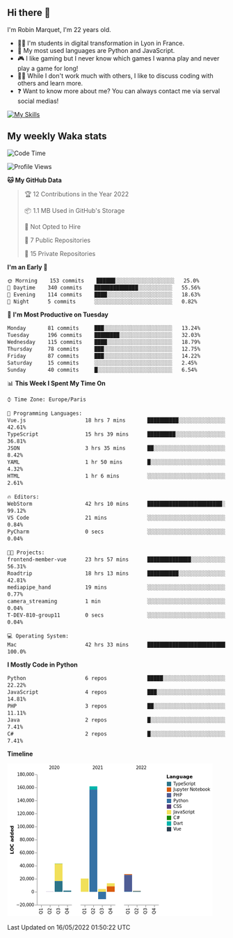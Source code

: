 ## Hi there 👋

I'm Robin Marquet, I'm 22 years old.

- 👨‍💻 I'm students in digital transformation in Lyon in France.
- 🌱 My most used languages are Python and JavaScript.
- 🎮 I like gaming but I never know which games I wanna play and never play a game for long!
- 👯‍♀️ While I don't work much with others, I like to discuss coding with others and learn more.
- ❓ Want to know more about me? You can always contact me via serval social medias!

[![My Skills](https://skillicons.dev/icons?i=js,html,css,docker,express,figma,firebase,graphql,mongodb,mysql,nodejs,py,react,ts,vue)](https://skillicons.dev)

## My weekly Waka stats

<!--START_SECTION:waka-->
![Code Time](http://img.shields.io/badge/Code%20Time-0%20secs-blue)

![Profile Views](http://img.shields.io/badge/Profile%20Views-0-blue)

**🐱 My GitHub Data** 

> 🏆 12 Contributions in the Year 2022
 > 
> 📦 1.1 MB Used in GitHub's Storage 
 > 
> 🚫 Not Opted to Hire
 > 
> 📜 7 Public Repositories 
 > 
> 🔑 15 Private Repositories  
 > 
**I'm an Early 🐤** 

```text
🌞 Morning    153 commits    ██████░░░░░░░░░░░░░░░░░░░   25.0% 
🌆 Daytime    340 commits    ██████████████░░░░░░░░░░░   55.56% 
🌃 Evening    114 commits    ████░░░░░░░░░░░░░░░░░░░░░   18.63% 
🌙 Night      5 commits      ░░░░░░░░░░░░░░░░░░░░░░░░░   0.82%

```
📅 **I'm Most Productive on Tuesday** 

```text
Monday       81 commits     ███░░░░░░░░░░░░░░░░░░░░░░   13.24% 
Tuesday      196 commits    ████████░░░░░░░░░░░░░░░░░   32.03% 
Wednesday    115 commits    ████░░░░░░░░░░░░░░░░░░░░░   18.79% 
Thursday     78 commits     ███░░░░░░░░░░░░░░░░░░░░░░   12.75% 
Friday       87 commits     ███░░░░░░░░░░░░░░░░░░░░░░   14.22% 
Saturday     15 commits     ░░░░░░░░░░░░░░░░░░░░░░░░░   2.45% 
Sunday       40 commits     █░░░░░░░░░░░░░░░░░░░░░░░░   6.54%

```


📊 **This Week I Spent My Time On** 

```text
⌚︎ Time Zone: Europe/Paris

💬 Programming Languages: 
Vue.js                   18 hrs 7 mins       ██████████░░░░░░░░░░░░░░░   42.61% 
TypeScript               15 hrs 39 mins      █████████░░░░░░░░░░░░░░░░   36.81% 
JSON                     3 hrs 35 mins       ██░░░░░░░░░░░░░░░░░░░░░░░   8.42% 
YAML                     1 hr 50 mins        █░░░░░░░░░░░░░░░░░░░░░░░░   4.32% 
HTML                     1 hr 6 mins         ░░░░░░░░░░░░░░░░░░░░░░░░░   2.61%

🔥 Editors: 
WebStorm                 42 hrs 10 mins      ████████████████████████░   99.12% 
VS Code                  21 mins             ░░░░░░░░░░░░░░░░░░░░░░░░░   0.84% 
PyCharm                  0 secs              ░░░░░░░░░░░░░░░░░░░░░░░░░   0.04%

🐱‍💻 Projects: 
frontend-member-vue      23 hrs 57 mins      ██████████████░░░░░░░░░░░   56.31% 
Roadtrip                 18 hrs 13 mins      ██████████░░░░░░░░░░░░░░░   42.81% 
mediapipe_hand           19 mins             ░░░░░░░░░░░░░░░░░░░░░░░░░   0.77% 
camera_streaming         1 min               ░░░░░░░░░░░░░░░░░░░░░░░░░   0.04% 
T-DEV-810-group11        0 secs              ░░░░░░░░░░░░░░░░░░░░░░░░░   0.04%

💻 Operating System: 
Mac                      42 hrs 33 mins      █████████████████████████   100.0%

```

**I Mostly Code in Python** 

```text
Python                   6 repos             █████░░░░░░░░░░░░░░░░░░░░   22.22% 
JavaScript               4 repos             ███░░░░░░░░░░░░░░░░░░░░░░   14.81% 
PHP                      3 repos             ██░░░░░░░░░░░░░░░░░░░░░░░   11.11% 
Java                     2 repos             █░░░░░░░░░░░░░░░░░░░░░░░░   7.41% 
C#                       2 repos             █░░░░░░░░░░░░░░░░░░░░░░░░   7.41%

```


**Timeline**

![Chart not found](https://raw.githubusercontent.com/rmarquet21/rmarquet21/main/charts/bar_graph.png) 


 Last Updated on 16/05/2022 01:50:22 UTC
<!--END_SECTION:waka-->

